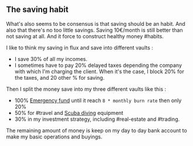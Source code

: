 ## The saving habit
What's also seems to be consensus is that saving should be an habit. And also that there's no too little savings. Saving 10€/month is still better than not saving at all. And it force to construct healthy money #habits. 

I like to think my saving in flux and save into different vaults :
- I save 30% of all my incomes. 
- I sometimes have to pay 20% delayed taxes depending the company with which I'm charging the client. When it's the case, I block 20% for the taxes, and 20 other % for saving.

Then I split the money save into my three different vaults like this :
 - 100% [Emergency fund](Emergency%20fund.md) until it reach `8 * monthly burn rate` then only 20% 
- 50% for #travel and [Scuba diving](Scuba%20diving.md) equipment
- 30% in my investment strategy, including #real-estate and #trading. 

The remaining amount of money is keep on my day to day bank account to make my basic operations and buyings. 


